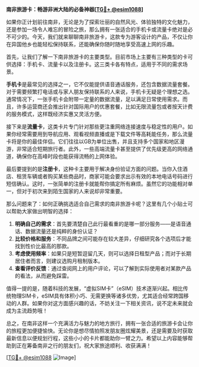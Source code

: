 **南非旅游卡：畅游非洲大陆的必备神器[[TG💪+ @esim1088](https://t.me/s/esim1088)]**

如果你正计划前往南非，无论是为了探索壮丽的自然风光、体验独特的文化魅力，还是参加一场令人难忘的冒险之旅，那么拥有一张适合的手机卡或流量卡绝对是必不可少的。今天，我们就来聊聊南非旅游卡，这款专为游客设计的产品，不仅让你在异国他乡也能轻松保持联系，还能确保你随时随地享受高速上网的乐趣。

首先，让我们了解一下南非旅游卡的主要类型。目前市场上主要有三种类型的卡可供选择：手机卡、流量卡以及注册卡。这三类卡各有特点，适用于不同的需求场景。

**手机卡**是最常见的选择之一，它不仅能提供语音通话服务，还包含数据流量套餐。对于需要频繁打电话或与家人朋友保持联系的人来说，手机卡无疑是个理想之选。通常情况下，一张手机卡会附带一定量的数据流量，足以满足日常使用需求。而且，许多运营商还会推出针对国际用户的优惠套餐，比如无限流量包或者按天计费的服务模式，这样既经济实惠又灵活方便。

接下来是**流量卡**，这类卡片专门针对那些更注重网络连接速度与稳定性的用户。如果你经常需要用到导航应用、观看视频直播或是下载文件等高耗能任务，那么流量卡将是你的最佳伴侣。它们往往以GB为单位出售，并且支持多个国家和地区漫游，非常适合短期旅行者。此外，一些高端流量卡甚至提供了优先级更高的网络通道，确保你在高峰时段也能获得流畅的上网体验。

最后要提到的是**注册卡**，这种卡主要用于解决身份验证方面的问题。当你入住酒店、租赁车辆或者购买某些商品时，商家可能会要求出示有效的本地电话号码进行短信确认。这时，一张简单的注册卡就能帮你搞定所有麻烦。虽然它的功能相对单一，但对于初次来到陌生国家的人来说却非常重要。

那么问题来了：如何正确挑选适合自己需求的南非旅游卡呢？这里有几个小贴士可以帮助大家做出明智的选择：

1. **明确自己的需求**：首先要清楚自己此行最看重的是哪一部分服务——是语音通话、数据流量还是纯粹的身份认证？
2. **比较价格和服务**：不同品牌之间可能存在较大差异，仔细研究各个选项后才能找到性价比最高的那款。
3. **考虑使用频率**：如果只是短暂逗留几天，则可以选择日租型产品；而对于长期居住者而言，则建议选购月租制版本。
4. **查看评价反馈**：通过查阅网上的用户评论，可以了解到实际使用者对某款产品的看法，从而避免踩雷。

值得一提的是，随着科技的发展，“虚拟SIM卡”（eSIM）技术逐渐兴起。相比传统物理SIM卡，eSIM具有体积小巧、无需更换等诸多优势，尤其适合经常跨国移动的人群。如果你对这方面感兴趣的话，不妨关注一下相关资讯，说不定未来就会成为主流趋势哦！

总之，在南非这样一个充满活力与魅力的地方旅行，拥有一张合适的旅游卡会让你的旅程更加便捷愉快。无论你是想尽情拍照发朋友圈炫耀美景，还是需要及时获取最新信息以便规划行程，这些小小的卡片都能助你一臂之力。希望以上内容能够帮助到正在筹备南非之行的朋友们，祝大家旅途顺利、收获满满！

[[TG💪+ @esim1088](https://t.me/s/esim1088) ![Image](https://i.postimg.cc/4NQfJmqS/Snipaste-2025-05-13-00-14-12.png)]